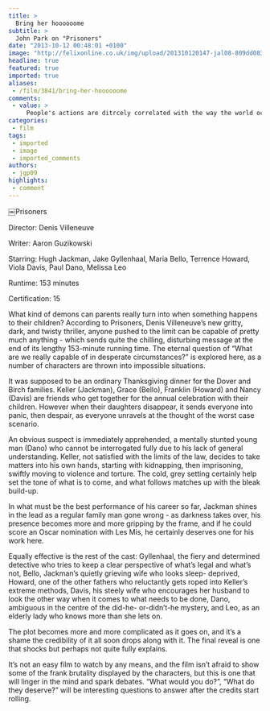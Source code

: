 ```yaml
---
title: >
  Bring her hoooooome
subtitle: >
  John Park on "Prisoners"
date: "2013-10-12 00:48:01 +0100"
image: "http://felixonline.co.uk/img/upload/201310120147-jal08-809dd08308020ae3e3511ae43b_h498_w598_m2.jpg"
headline: true
featured: true
imported: true
aliases:
 - /film/3841/bring-her-hoooooome
comments:
 - value: >
     People's actions are ditrcely correlated with the way the world occurs for them. Credit to Landmark Education. You are transforming your environment with your stand for people around you living their lives powerfully and living a life they love.I proved it to my loved one again by prosecuting a bully man ruined my life betraying me as a husband and infidelity in marriage. he may call himself a doctor but he was not it, a bad doctor for all. I owe it to me and my loved one in my community, I WON it shows his actions is dirctly correlated with consequences,I have been exploring for a <a href="http://cksvfngzcyq.com">litlte</a> for any high quality articles or weblog posts in this sort of space . Exploring in Yahoo I ultimately stumbled upon this website. Studying this information So i am glad to show that I have an incredibly just right uncanny feeling I came upon exactly what I needed. I most certainly will make certain to don?t put out of your mind this website and provides it a look on a relentless basis.
categories:
 - film
tags:
 - imported
 - image
 - imported_comments
authors:
 - jgp09
highlights:
 - comment
---
```


￼Prisoners

Director: Denis Villeneuve

Writer: Aaron Guzikowski

Starring: Hugh Jackman, Jake Gyllenhaal, Maria Bello, Terrence Howard, Viola Davis, Paul Dano, Melissa Leo

Runtime: 153 minutes

Certification: 15

What kind of demons can parents really turn into when something happens to their children? According to Prisoners, Denis Villeneuve’s new gritty, dark, and twisty thriller, anyone pushed to the limit can be capable of pretty much anything - which sends quite the chilling, disturbing message at the end of its lengthy 153-minute running time. The eternal question of “What are we really capable of in desperate circumstances?” is explored here, as a number of characters are thrown into impossible situations.

It was supposed to be an ordinary Thanksgiving dinner for the Dover and Birch families. Keller (Jackman), Grace (Bello), Franklin (Howard) and Nancy (Davis) are friends who get together for the annual celebration with their children. However when their daughters disappear, it sends everyone into panic, then despair, as everyone unravels at the thought of the worst case scenario.

An obvious suspect is immediately apprehended, a mentally stunted young man (Dano) who cannot be interrogated fully due to his lack of general understanding. Keller, not satisfied with the limits of the law, decides to take matters into his own hands, starting with kidnapping, then imprisoning, swiftly moving to violence and torture. The cold, grey setting certainly help set the tone of what is to come, and what follows matches up with the bleak build-up.

In what must be the best performance of his career so far, Jackman shines in the lead as a regular family man gone wrong - as darkness takes over, his presence becomes more and more gripping by the frame, and if he could score an Oscar nomination with Les Mis, he certainly deserves one for his work here.

Equally effective is the rest of the cast: Gyllenhaal, the fiery and determined detective who tries to keep a clear perspective of what’s legal and what’s not, Bello, Jackman’s quietly grieving wife who looks sleep- deprived, Howard, one of the other fathers who reluctantly gets roped into Keller’s extreme methods, Davis, his steely wife who encourages her husband to look the other way when it comes to what needs to be done, Dano, ambiguous in the centre of the did-he- or-didn’t-he mystery, and Leo, as an elderly lady who knows more than she lets on.

The plot becomes more and more complicated as it goes on, and it’s a shame the credibility of it all soon drops along with it. The final reveal is one that shocks but perhaps not quite fully explains.

It’s not an easy film to watch by any means, and the film isn’t afraid to show some of the frank brutality displayed by the characters, but this is one that will linger in the mind and spark debates. “What would you do?”, “What do they deserve?” will be interesting questions to answer after the credits start rolling.
